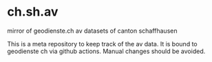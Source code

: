 # ch.sh.av
mirror of geodienste.ch av datasets of canton schaffhausen

This is a meta repository to keep track of the av data. It is bound to geodienste ch via github actions. Manual changes should be avoided.

